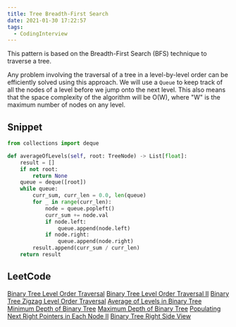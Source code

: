 ```yaml
---
title: Tree Breadth-First Search
date: 2021-01-30 17:22:57
tags:
  - CodingInterview
---
```

This pattern is based on the Breadth-First Search (BFS) technique to traverse a tree.

Any problem involving the traversal of a tree in a level-by-level order can be efficiently solved using this approach. We will use a `Queue` to keep track of all the nodes of a level before we jump onto the next level. This also means that the space complexity of the algorithm will be O(W), where "W" is the maximum number of nodes on any level.

## Snippet
```python
from collections import deque

def averageOfLevels(self, root: TreeNode) -> List[float]:
    result = []
    if not root:
        return None
    queue = deque([root])
    while queue:
        curr_sum, curr_len = 0.0, len(queue)
        for _ in range(curr_len):
            node = queue.popleft()
            curr_sum += node.val
            if node.left:
                queue.append(node.left)
            if node.right:
                queue.append(node.right)
        result.append(curr_sum / curr_len)
    return result
```

## LeetCode
[Binary Tree Level Order Traversal](https://leetcode.com/problems/binary-tree-level-order-traversal/)
[Binary Tree Level Order Traversal II](https://leetcode.com/problems/binary-tree-level-order-traversal-ii/)
[Binary Tree Zigzag Level Order Traversal](https://leetcode.com/problems/binary-tree-zigzag-level-order-traversal/)
[Average of Levels in Binary Tree](https://leetcode.com/problems/average-of-levels-in-binary-tree/)
[Minimum Depth of Binary Tree](https://leetcode.com/problems/minimum-depth-of-binary-tree/)
[Maximum Depth of Binary Tree](https://leetcode.com/problems/maximum-depth-of-binary-tree/)
[Populating Next Right Pointers in Each Node II](https://leetcode.com/problems/populating-next-right-pointers-in-each-node-ii/)
[Binary Tree Right Side View](https://leetcode.com/problems/binary-tree-right-side-view/)
